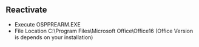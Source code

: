 ## Reactivate
- Execute OSPPREARM.EXE
- File Location C:\Program Files\Microsoft Office\Office16 (Office Version is depends on your installation)
